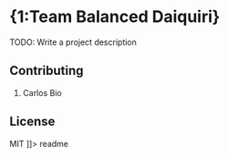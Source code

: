 # {1:Team Balanced Daiquiri}
TODO: Write a project description
## Contributing
1. Carlos Bio

## License
MIT
]]></content>
  <tabTrigger>readme</tabTrigger>